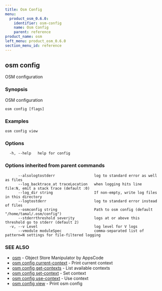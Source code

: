 ```yaml
---
title: Osm Config
menu:
  product_osm_0.6.0:
    identifier: osm-config
    name: Osm Config
    parent: reference
product_name: osm
left_menu: product_osm_0.6.0
section_menu_id: reference
---
```

## osm config

OSM configuration

### Synopsis


OSM configuration

```
osm config [flags]
```

### Examples

```
osm config view
```

### Options

```
  -h, --help   help for config
```

### Options inherited from parent commands

```
      --alsologtostderr                  log to standard error as well as files
      --log_backtrace_at traceLocation   when logging hits line file:N, emit a stack trace (default :0)
      --log_dir string                   If non-empty, write log files in this directory
      --logtostderr                      log to standard error instead of files
      --osmconfig string                 Path to osm config (default "/home/tamal/.osm/config")
      --stderrthreshold severity         logs at or above this threshold go to stderr (default 2)
  -v, --v Level                          log level for V logs
      --vmodule moduleSpec               comma-separated list of pattern=N settings for file-filtered logging
```

### SEE ALSO
* [osm](/docs/reference/osm.md)	 - Object Store Manipulator by AppsCode
* [osm config current-context](/docs/reference/osm_config_current-context.md)	 - Print current context
* [osm config get-contexts](/docs/reference/osm_config_get-contexts.md)	 - List available contexts
* [osm config set-context](/docs/reference/osm_config_set-context.md)	 - Set context
* [osm config use-context](/docs/reference/osm_config_use-context.md)	 - Use context
* [osm config view](/docs/reference/osm_config_view.md)	 - Print osm config


